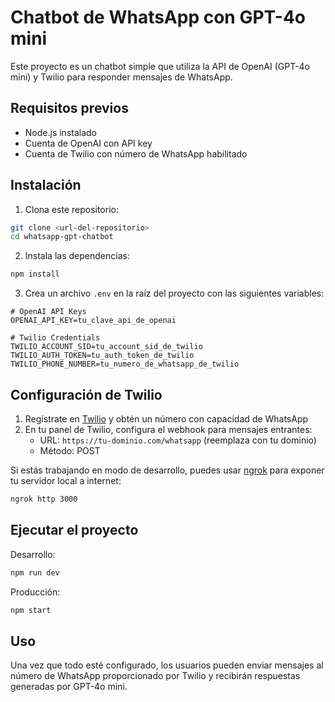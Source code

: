 # Chatbot de WhatsApp con GPT-4o mini

Este proyecto es un chatbot simple que utiliza la API de OpenAI (GPT-4o mini) y Twilio para responder mensajes de WhatsApp.

## Requisitos previos

- Node.js instalado
- Cuenta de OpenAI con API key
- Cuenta de Twilio con número de WhatsApp habilitado

## Instalación

1. Clona este repositorio:
```bash
git clone <url-del-repositorio>
cd whatsapp-gpt-chatbot
```

2. Instala las dependencias:
```bash
npm install
```

3. Crea un archivo `.env` en la raíz del proyecto con las siguientes variables:
```
# OpenAI API Keys
OPENAI_API_KEY=tu_clave_api_de_openai

# Twilio Credentials
TWILIO_ACCOUNT_SID=tu_account_sid_de_twilio
TWILIO_AUTH_TOKEN=tu_auth_token_de_twilio
TWILIO_PHONE_NUMBER=tu_numero_de_whatsapp_de_twilio
```

## Configuración de Twilio

1. Regístrate en [Twilio](https://www.twilio.com/) y obtén un número con capacidad de WhatsApp
2. En tu panel de Twilio, configura el webhook para mensajes entrantes:
   - URL: `https://tu-dominio.com/whatsapp` (reemplaza con tu dominio)
   - Método: POST

Si estás trabajando en modo de desarrollo, puedes usar [ngrok](https://ngrok.com/) para exponer tu servidor local a internet:
```bash
ngrok http 3000
```

## Ejecutar el proyecto

Desarrollo:
```bash
npm run dev
```

Producción:
```bash
npm start
```

## Uso

Una vez que todo esté configurado, los usuarios pueden enviar mensajes al número de WhatsApp proporcionado por Twilio y recibirán respuestas generadas por GPT-4o mini. 